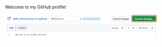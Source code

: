 Welcome to my GitHub profile!

   <img alt="profile.md file screenshot" src="/images/my-profile-file.png"/>
